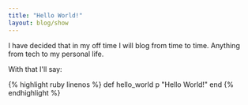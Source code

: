 ```yaml
---
title: "Hello World!"
layout: blog/show
---
```


I have decided that in my off time I will blog from time to time. Anything from tech
to my personal life.

With that I'll say:

{% highlight ruby linenos %}
def hello_world
  p "Hello World!"
end
{% endhighlight %}

